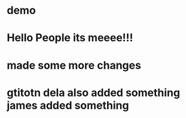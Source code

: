 # demo
# Hello People its meeee!!! 
# made some more changes 
# gtitotn dela also added something  james added something 